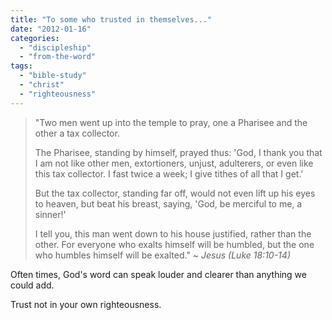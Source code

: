 ```yaml
---
title: "To some who trusted in themselves..."
date: "2012-01-16"
categories: 
  - "discipleship"
  - "from-the-word"
tags: 
  - "bible-study"
  - "christ"
  - "righteousness"
---
```


> "Two men went up into the temple to pray, one a Pharisee and the other a tax collector.
> 
> The Pharisee, standing by himself, prayed thus: 'God, I thank you that I am not like other men, extortioners, unjust, adulterers, or even like this tax collector. I fast twice a week; I give tithes of all that I get.'
> 
> But the tax collector, standing far off, would not even lift up his eyes to heaven, but beat his breast, saying, 'God, be merciful to me, a sinner!'
> 
> I tell you, this man went down to his house justified, rather than the other. For everyone who exalts himself will be humbled, but the one who humbles himself will be exalted." ~ _Jesus (Luke 18:10-14)_

Often times, God's word can speak louder and clearer than anything we could add.

Trust not in your own righteousness.
